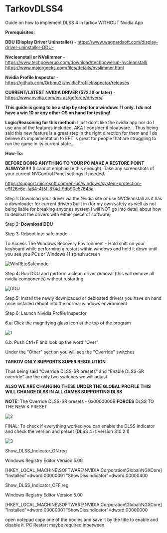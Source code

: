 # TarkovDLSS4
Guide on how to implement DLSS 4 in tarkov WITHOUT Nvidia App

**Prerequisites:**

**DDU (Display Driver Uninstaller)** - https://www.wagnardsoft.com/display-driver-uninstaller-DDU-


**Nvcleanstall or NVslimmer** - 
https://www.techpowerup.com/download/techpowerup-nvcleanstall/ 
https://www.majorgeeks.com/files/details/nvslimmer.html



**Nvidia Profile Inspector** - https://github.com/Orbmu2k/nvidiaProfileInspector/releases



**CURRENT/LATEST NVIDIA DRIVER (572.16 or later)** - https://www.nvidia.com/en-us/geforce/drivers/





**This guide is going to be a step by step for a windows 11 only. I do not have a win 10 or any other OS on hand for testing!**

**Logic/Reasoning for this method:** I just don't like the nvidia app nor do I use any of the features included. AKA I consider it bloatware...
Thus being said this new feature is a great step in the right direction for them and I do believe its implementation to EFT is great for people that are struggling to run the game in its current state...


**How-To:**

**BEFORE DOING ANYTHING TO YOUR PC MAKE A RESTORE POINT ALWAYS!!!!!** (I cannot emphasize this enough). Take any screenshots of your current NVControl Panel settings if needed.

https://support.microsoft.com/en-us/windows/system-protection-e9126e6e-fa64-4f5f-874d-9db90e57645a

Step 1: Download your driver via the Nvidia site or use NVCleanstall as it has a downloader for current drivers built in
(for my own safety as well as not being liable for breaking anyones system I will NOT go into detail about how to debloat the drivers with either piece of software)

Step 2: **Download DDU**

Step 3: Reboot into safe mode - 

To Access The Windows Recovery Environment - Hold shift on your keyboard while performing a restart within windows and hold it down until you see you PCs or Windows 11 splash screen

![WinREtoSafemode](https://github.com/user-attachments/assets/c646d48a-21ff-4ef2-ae61-ba636f15a3e8)

Step 4: Run DDU and perform a clean driver removal (this will remove all nvidia components) without restarting

![DDU](https://github.com/user-attachments/assets/381d4d23-941c-454c-a09e-18b8bcde8ee0)

Step 5: Install the newly downloaded or debloated drivers you have on hand once installed reboot into the normal windows environment

Step 6: Launch Nividia Profile Inspector

6.a: Click the magnifying glass icon at the top of the program

![1](https://github.com/user-attachments/assets/1372604f-d65e-44f4-9681-a2355422b580)

6.b: Push Ctrl+F and look up the word "Over"
  
  Under the "Other" section you will see the "Override" switches
 
  **TARKOV ONLY SUPPORTS SUPER RESOLUTION**
  
  Thus being said "Override DLSS-SR presets" and "Enable DLSS-SR override" are the only two switches we will adjust
  
  **ALSO WE ARE CHANGING THESE UNDER THE GLOBAL PROFILE THIS WILL CHANGE DLSS IN ALL GAMES SUPPORTING DLSS**

  **NOTE:**
  The Override DLSS-SR presets - 0x0000000B **FORCES** DLSS TO THE NEW K PRESET


![2](https://github.com/user-attachments/assets/c6a5e039-3d36-4514-9acc-4788d11337da)

FINAL: To check if everything worked you can enable the DLSS indicator and check the version and preset (DLSS 4 is version 310.2.1)

![3](https://github.com/user-attachments/assets/9a3511cf-1367-4c48-9584-e2414b1550c2)


Show_DLSS_Indicator_ON.reg

Windows Registry Editor Version 5.00

[HKEY_LOCAL_MACHINE\SOFTWARE\NVIDIA Corporation\Global\NGXCore]
"Installed"=dword:00000001
"ShowDlssIndicator"=dword:00000400


Show_DLSS_Indicator_OFF.reg

Windows Registry Editor Version 5.00

[HKEY_LOCAL_MACHINE\SOFTWARE\NVIDIA Corporation\Global\NGXCore]
"Installed"=dword:00000001
"ShowDlssIndicator"=dword:00000000

open notepad copy one of the bodies and save it by the title to enable and disable it. PC Restart maybe required inbetween.
